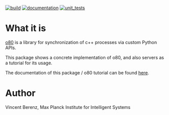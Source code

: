 [![build](https://raw.githubusercontent.com/MPI-IS-BambooAgent/sw_badges/master/badges/plans/o80/build.svg?sanitize=true)](url)
[![documentation](https://raw.githubusercontent.com/MPI-IS-BambooAgent/sw_badges/master/badges/plans/o80/doc.svg?sanitize=true)](url)
[![unit_tests](https://raw.githubusercontent.com/MPI-IS-BambooAgent/sw_badges/master/badges/plans/o80/unit%20tests.svg?sanitize=true)](url)


# What it is

[o80](https://intelligent-soft-robots.github.io/code_documentation/o80/docs/sphinx/html/index.html) is a library for synchronization of c++ processes via custom Python APIs.

This package shows a concrete implementation of o80, and also servers as a tutorial for its usage.

The documentation of this package / o80 tutorial can be found [here](https://intelligent-soft-robots.github.io/code_documentation/o80_example/docs/html/index.html).


# Author

Vincent Berenz, Max Planck Institute for Intelligent Systems


